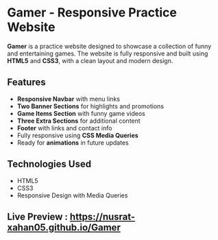 # Gamer - Responsive Practice Website

**Gamer** is a practice website designed to showcase a collection of funny and entertaining games. The website is fully responsive and built using **HTML5** and **CSS3**, with a clean layout and modern design.

## Features

- **Responsive Navbar** with menu links
- **Two Banner Sections** for highlights and promotions
- **Game Items Section** with funny game videos
- **Three Extra Sections** for additional content
- **Footer** with links and contact info
- Fully responsive using **CSS Media Queries**
- Ready for **animations** in future updates

## Technologies Used

- HTML5
- CSS3
- Responsive Design with Media Queries

## Live Preview : https://nusrat-xahan05.github.io/Gamer